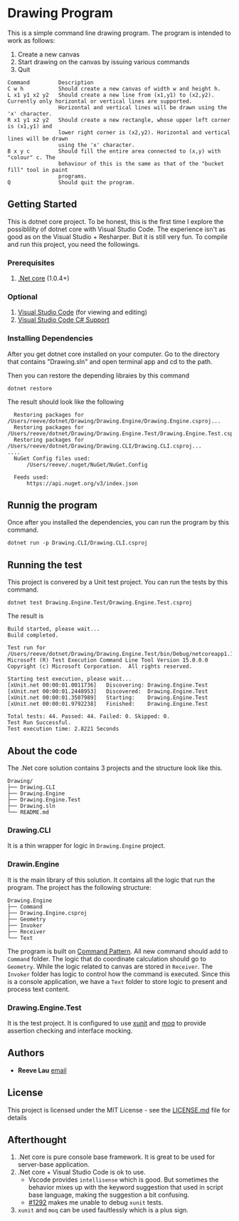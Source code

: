 # Drawing Program

This is a simple command line drawing program. The program is intended to work as follows:
 1. Create a new canvas
 2. Start drawing on the canvas by issuing various commands
 3. Quit

````
Command         Description
C w h           Should create a new canvas of width w and height h.
L x1 y1 x2 y2   Should create a new line from (x1,y1) to (x2,y2). Currently only horizontal or vertical lines are supported. 
                Horizontal and vertical lines will be drawn using the 'x' character.
R x1 y1 x2 y2   Should create a new rectangle, whose upper left corner is (x1,y1) and
                lower right corner is (x2,y2). Horizontal and vertical lines will be drawn
                using the 'x' character.
B x y c         Should fill the entire area connected to (x,y) with "colour" c. The
                behaviour of this is the same as that of the "bucket fill" tool in paint
                programs.
Q               Should quit the program.
````

## Getting Started

This is dotnet core project. To be honest, this is the first time I explore the possiblility of dotnet core with Visual Studio Code. The experience isn't as good as on the Visual Studio + Resharper. But it is still very fun. To compile and run this project, you need the followings.

### Prerequisites

1. [.Net core](https://www.microsoft.com/net/core) (1.0.4+)

### Optional

1. [Visual Studio Code](https://code.visualstudio.com/) (for viewing and editing)
2. [Visual Studio Code C# Support](https://code.visualstudio.com/docs/languages/csharp)

### Installing Dependencies

After you get dotnet core installed on your computer. Go to the directory that contains "Drawing.sln" and open terminal app and cd to the path.

Then you can restore the depending libraies by this command

````
dotnet restore
````
The result should look like the following
````
  Restoring packages for /Users/reeve/dotnet/Drawing/Drawing.Engine/Drawing.Engine.csproj...
  Restoring packages for /Users/reeve/dotnet/Drawing/Drawing.Engine.Test/Drawing.Engine.Test.csproj...
  Restoring packages for /Users/reeve/dotnet/Drawing/Drawing.CLI/Drawing.CLI.csproj...
....
  NuGet Config files used:
      /Users/reeve/.nuget/NuGet/NuGet.Config
  
  Feeds used:
      https://api.nuget.org/v3/index.json
````

## Runnig the program

Once after you installed the dependencies, you can run the program by this command.

````
dotnet run -p Drawing.CLI/Drawing.CLI.csproj 
````

## Running the test

This project is convered by a Unit test project. You can run the tests by this command.

````
dotnet test Drawing.Engine.Test/Drawing.Engine.Test.csproj
````
The result is
````
Build started, please wait...
Build completed.

Test run for /Users/reeve/dotnet/Drawing/Drawing.Engine.Test/bin/Debug/netcoreapp1.1/Drawing.Engine.Test.dll(.NETCoreApp,Version=v1.1)
Microsoft (R) Test Execution Command Line Tool Version 15.0.0.0
Copyright (c) Microsoft Corporation.  All rights reserved.

Starting test execution, please wait...
[xUnit.net 00:00:01.0011736]   Discovering: Drawing.Engine.Test
[xUnit.net 00:00:01.2448953]   Discovered:  Drawing.Engine.Test
[xUnit.net 00:00:01.3507989]   Starting:    Drawing.Engine.Test
[xUnit.net 00:00:01.9792238]   Finished:    Drawing.Engine.Test

Total tests: 44. Passed: 44. Failed: 0. Skipped: 0.
Test Run Successful.
Test execution time: 2.8221 Seconds
````

## About the code

The .Net core solution contains 3 projects and the structure look like this.

````
Drawing/
├── Drawing.CLI
├── Drawing.Engine
├── Drawing.Engine.Test
├── Drawing.sln
└── README.md
````

### Drawing.CLI
It is a thin wrapper for logic in `Drawing.Engine` project.

### Drawin.Engine
It is the main library of this solution. It contains all the logic that run the program. The project has the following structure:

````
Drawing.Engine
├── Command
├── Drawing.Engine.csproj
├── Geometry
├── Invoker
├── Receiver
└── Text
````
The program is built on [Command Pattern](https://en.wikipedia.org/wiki/Command_pattern). All new command should add to `Command` folder. The logic that do coordinate calculation should go to `Geometry`. While the logic related to canvas are stored in `Receiver`. The `Invoker` folder has logic to control how the command is executed. Since this is a console application, we have a `Text` folder to store logic to present and process text content.

### Drawing.Engine.Test
It is the test project. It is configured to use [xunit](https://github.com/xunit/xunit) and [moq](https://github.com/moq/moq) to provide assertion checking and interface mocking.


## Authors

* **Reeve Lau** [email](mailto:reevelau@gmail.com)

## License

This project is licensed under the MIT License - see the [LICENSE.md](LICENSE.md) file for details

## Afterthought

1. .Net core is pure console base framework. It is great to be used for server-base application.
2. .Net core + Visual Studio Code is ok to use. 
    - Vscode provides `intellisense` which is good. But sometimes the behavior mixes up with the keyword suggestion that used in script base language, making the suggestion a bit confusing.
    - [#1292](https://github.com/OmniSharp/omnisharp-vscode/issues/1292) makes me unable to debug `xunit` tests.  
3. `xunit` and `moq` can be used faultlessly which is a plus sign.